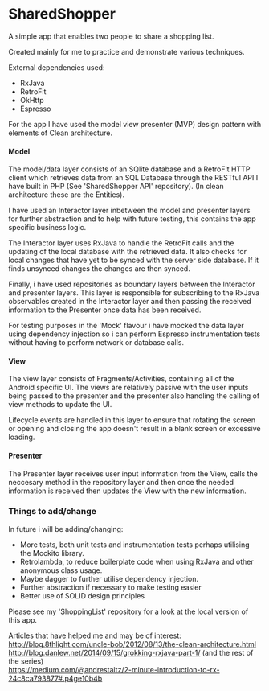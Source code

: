 # SharedShopper
A simple app that enables two people to share a shopping list.

Created mainly for me to practice and demonstrate various techniques.

External dependencies used:
  <ul>
    <li>RxJava</li>
    <li>RetroFit</li>
    <li>OkHttp</li>
    <li>Espresso</li>
  </ul>

For the app I have used the model view presenter (MVP) design pattern with elements of Clean architecture.

<h4>Model</h4>
The model/data layer consists of an SQlite database and a RetroFit HTTP client which retrieves data from an SQL Database through the RESTful API I have built in PHP (See 'SharedShopper API' repository). (In clean architecture these are the Entities).

I have used an Interactor layer inbetween the model and presenter layers for further abstraction and to help with future testing, this contains the app specific business logic. 

The Interactor layer uses RxJava to handle the RetroFit calls and the updating of the local database with the retrieved data. It also checks for local changes that have yet to be synced with the server side database. If it finds unsynced changes the changes are then synced.

Finally, i have used repositories as boundary layers between the Interactor and presenter layers. This layer is responsible for subscribing to the RxJava observables created in the Interactor layer and then passing the received information to the Presenter once data has been received.

For testing purposes in the 'Mock' flavour i have mocked the data layer using dependency injection so i can perform Espresso instrumentation tests without having to perform network or database calls.
<h4>View</h4>
The view layer consists of Fragments/Activities, containing all of the Android specific UI. The views are relatively passive with the user inputs being passed to the presenter and the presenter also handling the calling of view methods to update the UI.

Lifecycle events are handled in this layer to ensure that rotating the screen or opening and closing the app doesn't result in a blank screen or excessive loading.
<h4>Presenter</h4>
The Presenter layer receives user input information from the View, calls the neccesary method in the repository layer and then once the needed information is received then updates the View with the new information.

<h3>Things to add/change</h3>
In future i will be adding/changing:
  <ul>
    <li>More tests, both unit tests and instrumentation tests perhaps utilising the Mockito library.</li>
    <li>Retrolambda, to reduce boilerplate code when using RxJava and other anonymous class usage.</li>
    <li>Maybe dagger to further utilise dependency injection.</li>
    <li>Further abstraction if necessary to make testing easier</li>
    <li>Better use of SOLID design principles</li>
  </ul>
  
Please see my 'ShoppingList' repository for a look at the local version of this app.


Articles that have helped me and may be of interest:</br>
http://blog.8thlight.com/uncle-bob/2012/08/13/the-clean-architecture.html </br>
http://blog.danlew.net/2014/09/15/grokking-rxjava-part-1/ (and the rest of the series) </br>
https://medium.com/@andrestaltz/2-minute-introduction-to-rx-24c8ca793877#.p4ge10b4b


